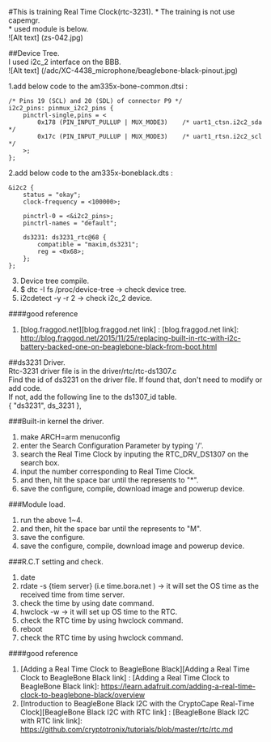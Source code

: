 #This is training Real Time Clock(rtc-3231).
    * The training is not use capemgr.  
    * used module is below.  
![Alt text] (zs-042.jpg)  
    
##Device Tree.  
I used i2c_2 interface on the BBB.  
![Alt text] (/adc/XC-4438_microphone/beaglebone-black-pinout.jpg)  

1.add below code to the am335x-bone-common.dtsi :  

	/* Pins 19 (SCL) and 20 (SDL) of connector P9 */
	i2c2_pins: pinmux_i2c2_pins {
		pinctrl-single,pins = <
			0x178 (PIN_INPUT_PULLUP | MUX_MODE3)	/* uart1_ctsn.i2c2_sda */
			0x17c (PIN_INPUT_PULLUP | MUX_MODE3)	/* uart1_rtsn.i2c2_scl */
		>;
	};
  
2.add below code to the am335x-boneblack.dts :  

	&i2c2 {
		status = "okay";
		clock-frequency = <100000>;
		
		pinctrl-0 = <&i2c2_pins>;
		pinctrl-names = "default";
			
		ds3231: ds3231_rtc@68 {
			compatible = "maxim,ds3231";
			reg = <0x68>;
		};	
	};  

3. Device tree compile.
4. $ dtc -I fs /proc/device-tree -> check device tree.
4. i2cdetect -y -r 2 -> check i2c_2 device.

####good reference  
1. [blog.fraggod.net][blog.fraggod.net link] : 
[blog.fraggod.net link]: http://blog.fraggod.net/2015/11/25/replacing-built-in-rtc-with-i2c-battery-backed-one-on-beaglebone-black-from-boot.html

##ds3231 Driver.  
Rtc-3231 driver file is in the driver/rtc/rtc-ds1307.c  
Find the id of ds3231 on the driver file. If found that, don't need to modify or add code.  
If not, add the following line to the ds1307_id table.  
{ "ds3231", ds_3231 },  

###Built-in kernel the driver.  
1. make ARCH=arm menuconfig  
2. enter the Search Configuration Parameter by typing '/'.  
3. search the Real Time Clock by inputing the RTC_DRV_DS1307 on the search box.  
4. input the number corresponding to Real Time Clock.  
5. and then, hit the space bar until the represents to "*".  
6. save the configure, compile, download image and powerup device.  
  
###Module load.  
1. run the above 1~4.  
2. and then, hit the space bar until the represents to "M".  
3. save the configure.  
4. save the configure, compile, download image and powerup device.  

###R.C.T setting and check.  
1. date  
2. rdate -s {tiem server} (i.e time.bora.net ) -> it will set the OS time as the received time from time server.  
3. check the time by using date command.  
3. hwclock -w -> it will set up OS time to the RTC.  
4. check the RTC time by using hwclock command.  
5. reboot  
6. check the RTC time by using hwclock command.  

####good reference  
1. [Adding a Real Time Clock to BeagleBone Black][Adding a Real Time Clock to BeagleBone Black link] : 
[Adding a Real Time Clock to BeagleBone Black link]: https://learn.adafruit.com/adding-a-real-time-clock-to-beaglebone-black/overview   
2. [Introduction to BeagleBone Black I2C with the CryptoCape Real-Time Clock][BeagleBone Black I2C with RTC link] : 
[BeagleBone Black I2C with RTC link link]: https://github.com/cryptotronix/tutorials/blob/master/rtc/rtc.md
